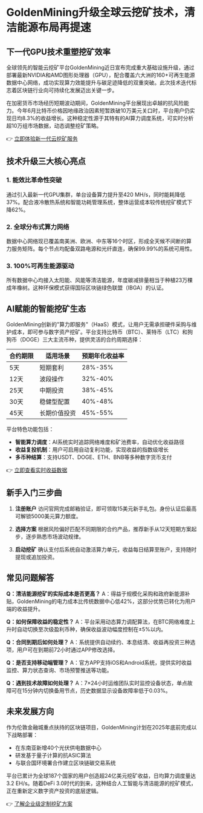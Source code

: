 # GoldenMining升级全球云挖矿技术，清洁能源布局再提速

## 下一代GPU技术重塑挖矿效率

全球领先的智能云挖矿平台GoldenMining近日宣布完成重大基础设施升级，通过部署最新NVIDIA和AMD图形处理器（GPU），配合覆盖六大洲的160+可再生能源数据中心网络，成功实现算力效能提升与碳足迹降低的双重突破。此次技术迭代标志着区块链行业向可持续化发展迈出关键一步。

在加密货币市场经历短期波动期间，GoldenMining平台展现出卓越的抗风险能力。今年6月比特币价格因地缘政治因素短暂跌破10万美元关口时，平台用户仍实现日均8.3%的收益增长。这种稳定性源于其特有的AI算力调度系统，可实时分析超10万组市场数据，动态调整挖矿策略。

👉 [立即体验新一代云挖矿服务](https://bit.ly/okx_welcome)

## 技术升级三大核心亮点

### 1. 能效比革命性突破
通过引入最新一代GPU集群，单台设备算力提升至420 MH/s，同时能耗降低37%。配合液冷散热系统和智能功耗管理系统，整体运营成本较传统挖矿模式下降62%。

### 2. 全球分布式算力网络
数据中心网络现已覆盖南美洲、欧洲、中东等16个时区，形成全天候不间断的算力服务矩阵。每个节点均配备双路电源和光纤直连，确保99.99%的系统可用性。

### 3. 100%可再生能源驱动
所有数据中心均接入太阳能、风能等清洁能源，年度碳减排量相当于种植23万棵成年橡树。这种环保模式获得国际区块链绿色联盟（IBGA）的认证。

## AI赋能的智能挖矿生态

GoldenMining创新的"算力即服务"（HaaS）模式，让用户无需承担硬件采购与维护成本，即可参与数字资产挖矿。平台支持比特币（BTC）、莱特币（LTC）和狗狗币（DOGE）三大主流币种，提供灵活的合约周期选择：

| 合约期限 | 适用场景                | 预期年化收益率 |
|----------|-------------------------|----------------|
| 5天      | 短期套利                | 28%-35%        |
| 12天     | 波段操作                | 32%-40%        |
| 25天     | 中期投资                | 38%-45%        |
| 30天     | 稳健型配置              | 40%-48%        |
| 45天     | 长期价值投资            | 45%-55%        |

平台特色功能包括：
- **智能算力调度**：AI系统实时追踪网络难度和矿池费率，自动优化收益路径
- **收益复投机制**：用户可启用自动复利功能，实现收益的指数级增长
- **多币种结算**：支持USDT、DOGE、ETH、BNB等多种数字货币支付

👉 [立即查看实时收益数据](https://bit.ly/okx_welcome)

## 新手入门三步曲

1. **注册账户**
   访问官网完成邮箱验证，即可领取15美元新手礼包。身份认证后最高可解锁5000美元算力额度。

2. **选择方案**
   根据风险偏好匹配不同期限的合约产品，推荐新手从12天短期方案起步，逐步熟悉市场波动规律。

3. **启动挖矿**
   确认支付后系统自动激活算力单元，收益每日结算至账户，支持随时提现或追加投资。

## 常见问题解答

**Q：清洁能源挖矿的实际成本是否更高？**
A：得益于规模化采购和政府新能源补贴，GoldenMining的电力成本比传统数据中心低42%，这部分优势已转化为用户端的收益提升。

**Q：如何保障收益的稳定性？**
A：平台采用动态算力调配算法，在BTC网络难度上升时自动切换至次级盈利币种，确保收益波动幅度控制在±5%以内。

**Q：合同到期后如何处理？**
A：系统提供自动续约、本息结清、收益再投资三种选项，用户可在到期前72小时通过APP修改选择。

**Q：是否支持移动端管理？**
A：官方APP支持iOS和Android系统，提供实时收益监控、算力状态查询、市场预警推送等功能。

**Q：遇到技术故障如何处理？**
A：7×24小时运维团队实时监控设备状态，单点故障可在15分钟内切换备用节点，历史数据显示设备故障率低于0.03%。

## 未来发展方向

作为伦敦金融城重点扶持的区块链项目，GoldenMining计划在2025年底前完成以下战略部署：
- 在东南亚新增40个光伏供电数据中心
- 研发基于量子计算的抗ASIC算法
- 与联合国环境署合作建立区块链碳交易系统

平台已累计为全球187个国家的用户创造超24亿美元挖矿收益，日均算力调度量达3.2 EH/s。随着DeFi 3.0时代的到来，这种结合人工智能与清洁能源的挖矿模式，正在重新定义数字资产投资的底层逻辑。

👉 [了解企业级定制挖矿方案](https://bit.ly/okx_welcome)